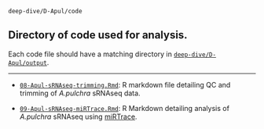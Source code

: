 `deep-dive/D-Apul/code`

## Directory of code used for analysis.

Each code file should have a matching directory in [`deep-dive/D-Apul/output`]().

---

- [`08-Apul-sRNAseq-trimming.Rmd`](https://github.com/urol-e5/deep-dive/blob/main/D-Apul/code/08-Apul-sRNAseq-trimming.Rmd): R markdown file detailing QC and trimming of _A.pulchra_ sRNAseq data.

- [`09-Apul-sRNAseq-miRTrace.Rmd`](https://github.com/urol-e5/deep-dive/blob/main/D-Apul/code/09-Apul-sRNAseq-miRTrace.Rmd): R Markdown detailing analysis of _A.pulchra_ sRNAseq using [miRTrace](https://github.com/friedlanderlab/mirtrace).
